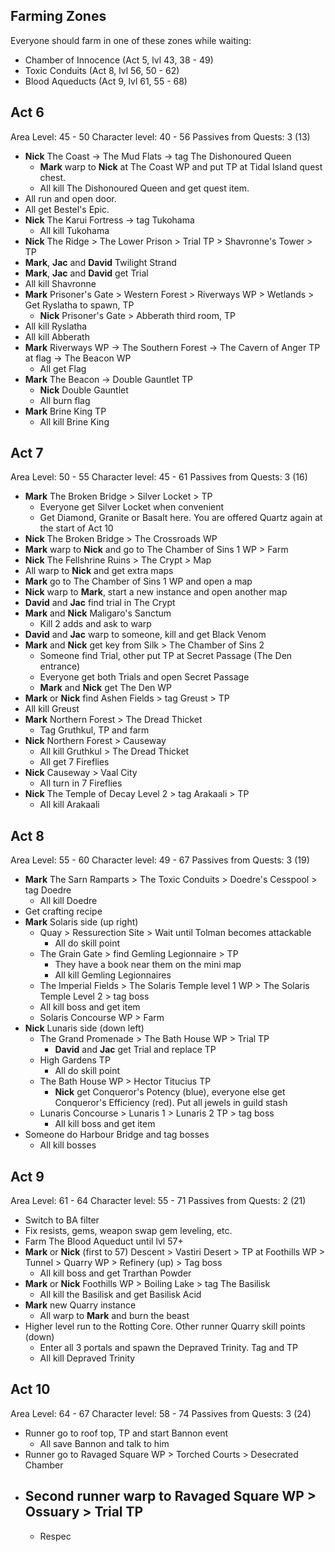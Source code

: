 ## Farming Zones

Everyone should farm in one of these zones while waiting:

- Chamber of Innocence (Act 5, lvl 43, 38 - 49)
- Toxic Conduits (Act 8, lvl 56, 50 - 62)
- Blood Aqueducts (Act 9, lvl 61, 55 - 68)

## Act 6

Area Level: 45 - 50
Character level: 40 - 56
Passives from Quests: 3 (13)

- **Nick** The Coast -> The Mud Flats -> tag The Dishonoured Queen
  - **Mark** warp to **Nick** at The Coast WP and put TP at Tidal Island quest chest.
  - All kill The Dishonoured Queen and get quest item.
- All run and open door.
- All get Bestel's Epic.
- **Nick** The Karui Fortress -> tag Tukohama
  - All kill Tukohama
- **Nick** The Ridge > The Lower Prison > Trial TP > Shavronne's Tower > TP
- **Mark**, **Jac** and **David** Twilight Strand
- **Mark**, **Jac** and **David** get Trial
- All kill Shavronne
- **Mark** Prisoner's Gate > Western Forest > Riverways WP > Wetlands > Get Ryslatha to spawn, TP
  - **Nick** Prisoner's Gate > Abberath third room, TP
- All kill Ryslatha
- All kill Abberath
- **Mark** Riverways WP -> The Southern Forest -> The Cavern of Anger TP at flag -> The Beacon WP
  - All get Flag
- **Mark** The Beacon -> Double Gauntlet TP
  - **Nick** Double Gauntlet
  - All burn flag
- **Mark** Brine King TP
  - All kill Brine King

## Act 7

Area Level: 50 - 55
Character level: 45 - 61
Passives from Quests: 3 (16)

- **Mark** The Broken Bridge > Silver Locket > TP
  - Everyone get Silver Locket when convenient
  - Get Diamond, Granite or Basalt here. You are offered Quartz again at the start of Act 10
- **Nick** The Broken Bridge > The Crossroads WP
- **Mark** warp to **Nick** and go to The Chamber of Sins 1 WP > Farm
- **Nick** The Fellshrine Ruins > The Crypt > Map
- All warp to **Nick** and get extra maps
- **Mark** go to The Chamber of Sins 1 WP and open a map
- **Nick** warp to **Mark**, start a new instance and open another map
- **David** and **Jac** find trial in The Crypt
- **Mark** and **Nick** Maligaro's Sanctum
  - Kill 2 adds and ask to warp
- **David** and **Jac** warp to someone, kill and get Black Venom
- **Mark** and **Nick** get key from Silk > The Chamber of Sins 2
  - Someone find Trial, other put TP at Secret Passage (The Den entrance)
  - Everyone get both Trials and open Secret Passage
  - **Mark** and **Nick** get The Den WP
- **Mark** or **Nick** find Ashen Fields > tag Greust > TP
- All kill Greust
- **Mark** Northern Forest > The Dread Thicket
  - Tag Gruthkul, TP and farm
- **Nick** Northern Forest > Causeway
  - All kill Gruthkul > The Dread Thicket
  - All get 7 Fireflies
- **Nick** Causeway > Vaal City
  - All turn in 7 Fireflies
- **Nick** The Temple of Decay Level 2 > tag Arakaali > TP
  - All kill Arakaali

## Act 8

Area Level: 55 - 60
Character level: 49 - 67
Passives from Quests: 3 (19)

- **Mark** The Sarn Ramparts > The Toxic Conduits > Doedre's Cesspool > tag Doedre
  - All kill Doedre
- Get crafting recipe
- **Mark** Solaris side (up right)
  - Quay > Ressurection Site > Wait until Tolman becomes attackable
    - All do skill point
  - The Grain Gate > find Gemling Legionnaire > TP
    - They have a book near them on the mini map
    - All kill Gemling Legionnaires
  - The Imperial Fields > The Solaris Temple level 1 WP > The Solaris Temple Level 2 > tag boss
  - All kill boss and get item
  - Solaris Concourse WP > Farm
- **Nick** Lunaris side (down left)
  - The Grand Promenade > The Bath House WP > Trial TP
    - **David** and **Jac** get Trial and replace TP
  - High Gardens TP
    - All do skill point
  - The Bath House WP > Hector Titucius TP
    - **Nick** get Conqueror's Potency (blue), everyone else get Conqueror's Efficiency (red). Put all jewels in guild stash
  - Lunaris Concourse > Lunaris 1 > Lunaris 2 TP > tag boss
    - All kill boss and get item
- Someone do Harbour Bridge and tag bosses
  - All kill bosses

## Act 9

Area Level: 61 - 64
Character level: 55 - 71
Passives from Quests: 2 (21)

- Switch to BA filter
- Fix resists, gems, weapon swap gem leveling, etc.
- Farm The Blood Aqueduct until lvl 57+
- **Mark** or **Nick** (first to 57) Descent > Vastiri Desert > TP at Foothills WP > Tunnel > Quarry WP > Refinery (up) > Tag boss
  - All kill boss and get Trarthan Powder
- **Mark** or **Nick** Foothills WP > Boiling Lake > tag The Basilisk
  - All kill the Basilisk and get Basilisk Acid
- **Mark** new Quarry instance
  - All warp to **Mark** and burn the beast
- Higher level run to the Rotting Core. Other runner Quarry skill points (down)
  - Enter all 3 portals and spawn the Depraved Trinity. Tag and TP
  - All kill Depraved Trinity

## Act 10

Area Level: 64 - 67
Character level: 58 - 74
Passives from Quests: 3 (24)

- Runner go to roof top, TP and start Bannon event
  - All save Bannon and talk to him
- Runner go to Ravaged Square WP > Torched Courts > Desecrated Chamber
- ## Second runner warp to Ravaged Square WP > Ossuary > Trial TP
  - Respec
